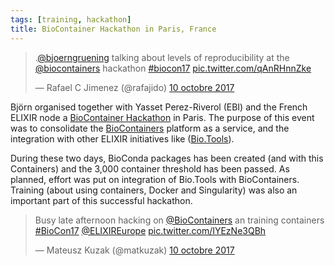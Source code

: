 ```yaml
---
tags: [training, hackathon]
title: BioContainer Hackathon in Paris, France
---
```


<blockquote class="twitter-tweet" data-lang="fr"><p lang="en" dir="ltr">.<a href="https://twitter.com/bjoerngruening?ref_src=twsrc%5Etfw">@bjoerngruening</a> talking about levels of reproducibility at the <a href="https://twitter.com/BioContainers?ref_src=twsrc%5Etfw">@biocontainers</a> hackathon <a href="https://twitter.com/hashtag/biocon17?src=hash&amp;ref_src=twsrc%5Etfw">#biocon17</a> <a href="https://t.co/qAnRHnnZke">pic.twitter.com/qAnRHnnZke</a></p>&mdash; Rafael C Jimenez (@rafajido) <a href="https://twitter.com/rafajido/status/917678393021394945?ref_src=twsrc%5Etfw">10 octobre 2017</a></blockquote>
<script async src="//platform.twitter.com/widgets.js" charset="utf-8"></script>

Björn organised together with Yasset Perez-Riverol (EBI) and the French ELIXIR node a [BioContainer Hackathon](https://github.com/BioContainers/workshops/blob/master/README.md) in Paris.
The purpose of this event was to consolidate the [BioContainers](https://biocontainers.pro/) platform as a service, and the integration with other ELIXIR initiatives like ([Bio.Tools](https://bio.tools/)).

During these two days, BioConda packages has been created (and with this Containers) and the
3,000 container threshold has been passed.
As planned, effort was put on integration of Bio.Tools with BioContainers.
Training (about using containers, Docker and Singularity) was also an important part of this successful hackathon.

<blockquote class="twitter-tweet" data-lang="fr"><p lang="en" dir="ltr">Busy late afternoon hacking on <a href="https://twitter.com/BioContainers?ref_src=twsrc%5Etfw">@BioContainers</a> an training containers <a href="https://twitter.com/hashtag/BioCon17?src=hash&amp;ref_src=twsrc%5Etfw">#BioCon17</a> <a href="https://twitter.com/ELIXIREurope?ref_src=twsrc%5Etfw">@ELIXIREurope</a> <a href="https://t.co/IYEzNe3QBh">pic.twitter.com/IYEzNe3QBh</a></p>&mdash; Mateusz Kuzak (@matkuzak) <a href="https://twitter.com/matkuzak/status/917775896429375489?ref_src=twsrc%5Etfw">10 octobre 2017</a></blockquote>
<script async src="//platform.twitter.com/widgets.js" charset="utf-8"></script>
